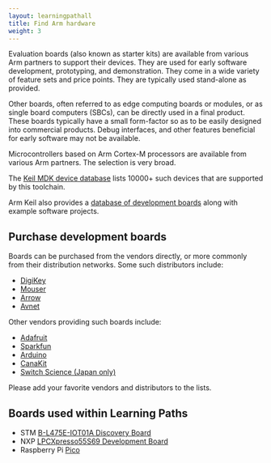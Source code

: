 ```yaml
---
layout: learningpathall
title: Find Arm hardware
weight: 3
---
```


Evaluation boards (also known as starter kits) are available from various Arm partners to support their devices. They are used for early software development, prototyping, and demonstration. They come in a wide variety of feature sets and price points. They are typically used stand-alone as provided.

Other boards, often referred to as edge computing boards or modules, or as single board computers (SBCs), can be directly used in a final product. These boards typically have a small form-factor so as to be easily designed into commercial products. Debug interfaces, and other features beneficial for early software may not be available.

Microcontrollers based on Arm Cortex-M processors are available from various Arm partners. The selection is very broad.

The [Keil MDK device database](https://www.keil.arm.com/devices/) lists 10000+ such devices that are supported by this toolchain.

Arm Keil also provides a [database of development boards](https://www.keil.arm.com/boards/) along with example software projects.

## Purchase development boards

Boards can be purchased from the vendors directly, or more commonly from their distribution networks. Some such distributors include:

- [DigiKey](https://www.digikey.com/)
- [Mouser](https://www.mouser.com/)
- [Arrow](https://www.arrow.com/)
- [Avnet](https://www.avnet.com/)

Other vendors providing such boards include:
- [Adafruit](https://www.adafruit.com/)
- [Sparkfun](https://www.sparkfun.com/)
- [Arduino](https://www.arduino.cc/)
- [CanaKit](https://www.canakit.com/)
- [Switch Science (Japan only)](https://www.switch-science.com/)

Please add your favorite vendors and distributors to the lists.

## Boards used within Learning Paths

* STM [B-L475E-IOT01A Discovery Board](https://www.st.com/en/evaluation-tools/b-l475e-iot01a.html)
* NXP [LPCXpresso55S69 Development Board](https://www.nxp.com/design/development-boards/lpcxpresso-boards/lpcxpresso55s69-development-board:LPC55S69-EVK)
* Raspberry Pi [Pico](https://www.raspberrypi.com/products/raspberry-pi-pico/)
